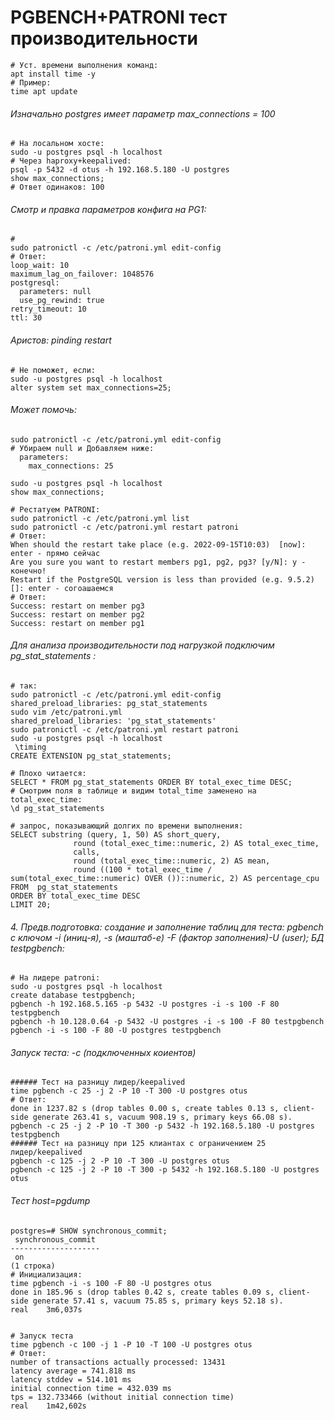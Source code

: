 # PGBENCH+PATRONI тест производительности
```
# Уст. времени выполнения команд:
apt install time -y
# Пример:
time apt update
```

###### Изначально postgres имеет параметр max_connections = 100
```
# На лосальном хосте:
sudo -u postgres psql -h localhost
# Через haproxy+keepalived:
psql -p 5432 -d otus -h 192.168.5.180 -U postgres
show max_connections;
# Ответ одинаков: 100
```
###### Смотр и правка параметров конфига на PG1:
```
# 
sudo patronictl -c /etc/patroni.yml edit-config
# Ответ:
loop_wait: 10
maximum_lag_on_failover: 1048576
postgresql:
  parameters: null
  use_pg_rewind: true
retry_timeout: 10
ttl: 30
```
###### Аристов: pinding restart
```
# Не поможет, если:
sudo -u postgres psql -h localhost
alter system set max_connections=25;
````
###### Может помочь:
```
sudo patronictl -c /etc/patroni.yml edit-config
# Убираем null и Добавляем ниже:
  parameters:
    max_connections: 25
```
```
sudo -u postgres psql -h localhost
show max_connections;
```
```
# Рестатуем PATRONI:
sudo patronictl -c /etc/patroni.yml list
sudo patronictl -c /etc/patroni.yml restart patroni
# Ответ:
When should the restart take place (e.g. 2022-09-15T10:03)  [now]: enter - прямо сейчас
Are you sure you want to restart members pg1, pg2, pg3? [y/N]: y - конечно!
Restart if the PostgreSQL version is less than provided (e.g. 9.5.2)  []: enter - согоашаемся
# Ответ:
Success: restart on member pg3
Success: restart on member pg2
Success: restart on member pg1
```
###### Для анализа производительности под нагрузкой подключим pg_stat_statements :
```
# так:
sudo patronictl -c /etc/patroni.yml edit-config
shared_preload_libraries: pg_stat_statements
sudo vim /etc/patroni.yml
shared_preload_libraries: 'pg_stat_statements'
sudo patronictl -c /etc/patroni.yml restart patroni
sudo -u postgres psql -h localhost
 \timing
CREATE EXTENSION pg_stat_statements;
````
```
# Плохо читается:
SELECT * FROM pg_stat_statements ORDER BY total_exec_time DESC;
# Смотрим поля в таблице и видим total_time заменено на total_exec_time:
\d pg_stat_statements

# запрос, показывающий долгих по времени выполнения:
SELECT substring (query, 1, 50) AS short_query,
              round (total_exec_time::numeric, 2) AS total_exec_time,
              calls,
              round (total_exec_time::numeric, 2) AS mean,
              round ((100 * total_exec_time / sum(total_exec_time::numeric) OVER ())::numeric, 2) AS percentage_cpu
FROM  pg_stat_statements
ORDER BY total_exec_time DESC
LIMIT 20;
```
###### 4. Предв.подготовка: создание и заполнение таблиц для теста: pgbench с ключом -i (иниц-я), -s (маштаб-е) -F (фактор заполнения)-U (user); БД testpgbench:
```
# На лидере patroni:
sudo -u postgres psql -h localhost
create database testpgbench;
pgbench -h 192.168.5.165 -p 5432 -U postgres -i -s 100 -F 80 testpgbench
pgbench -h 10.128.0.64 -p 5432 -U postgres -i -s 100 -F 80 testpgbench
pgbench -i -s 100 -F 80 -U postgres testpgbench
```
###### Запуск теста: -c (подключенных коиентов)

```
###### Тест на разницу лидер/keepalived
time pgbench -c 25 -j 2 -P 10 -T 300 -U postgres otus
# Ответ:
done in 1237.82 s (drop tables 0.00 s, create tables 0.13 s, client-side generate 263.41 s, vacuum 908.19 s, primary keys 66.08 s).
pgbench -c 25 -j 2 -P 10 -T 300 -p 5432 -h 192.168.5.180 -U postgres testpgbench
###### Тест на разницу при 125 клиантах с ограничением 25  лидер/keepalived
pgbench -c 125 -j 2 -P 10 -T 300 -U postgres otus
pgbench -c 125 -j 2 -P 10 -T 300 -p 5432 -h 192.168.5.180 -U postgres otus

```

###### Тест host=pgdump
```
postgres=# SHOW synchronous_commit;
 synchronous_commit
--------------------
 on
(1 строка)
# Инициализация:
time pgbench -i -s 100 -F 80 -U postgres otus
done in 185.96 s (drop tables 0.42 s, create tables 0.09 s, client-side generate 57.41 s, vacuum 75.85 s, primary keys 52.18 s).
real    3m6,037s


# Запуск теста
time pgbench -c 100 -j 1 -P 10 -T 100 -U postgres otus
# Ответ:
number of transactions actually processed: 13431
latency average = 741.818 ms
latency stddev = 514.101 ms
initial connection time = 432.039 ms
tps = 132.733466 (without initial connection time)
real    1m42,602s
```
















